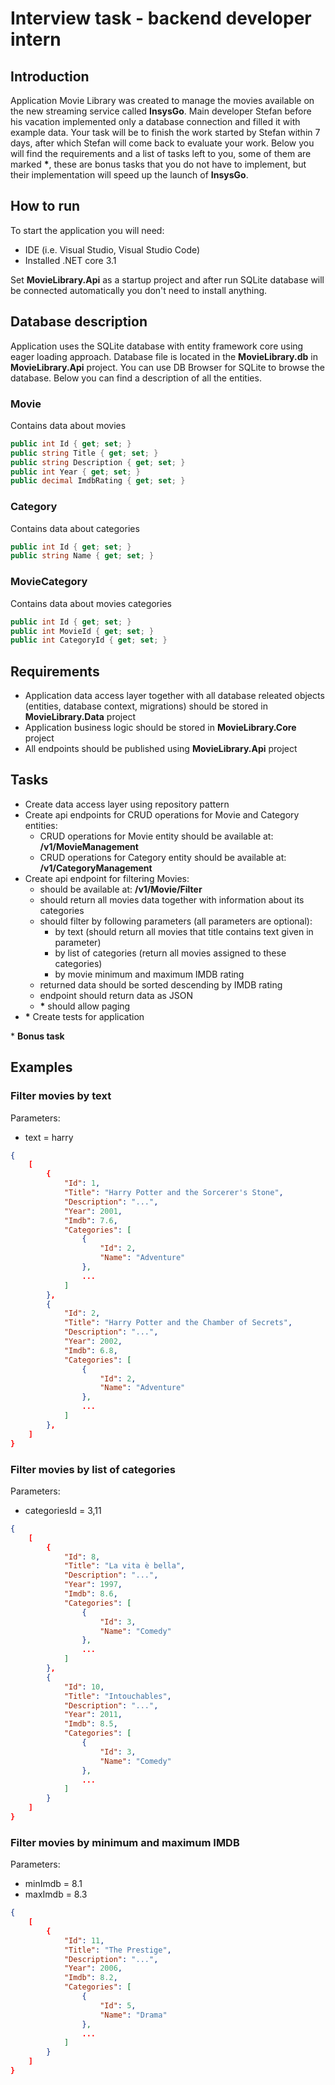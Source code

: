 # Interview task - backend developer intern

## Introduction

Application Movie Library was created to manage the movies available on the new streaming service called **InsysGo**. Main developer Stefan before his vacation implemented only a database connection and filled it with example data. Your task will be to finish the work started by Stefan within 7 days, after which Stefan will come back to evaluate your work. Below you will find the requirements and a list of tasks left to you, some of them are marked **\***, these are bonus tasks that you do not have to implement, but their implementation will speed up the launch of **InsysGo**.

## How to run

To start the application you will need:
- IDE (i.e. Visual Studio, Visual Studio Code)
- Installed .NET core 3.1

Set **MovieLibrary.Api** as a startup project and after run SQLite database will be connected automatically you don't need to install anything.

## Database description

Application uses the SQLite database with entity framework core using eager loading approach. Database file is located in the **MovieLibrary.db** in **MovieLibrary.Api** project. You can use DB Browser for SQLite to browse the database. Below you can find a description of all the entities.

### Movie
Contains data about movies
```c#
public int Id { get; set; }
public string Title { get; set; }
public string Description { get; set; }
public int Year { get; set; }
public decimal ImdbRating { get; set; }
```

### Category
Contains data about categories
```c#
public int Id { get; set; }
public string Name { get; set; }
```

### MovieCategory
Contains data about movies categories
```c#
public int Id { get; set; }
public int MovieId { get; set; }
public int CategoryId { get; set; }
```

## Requirements

- Application data access layer together with all database releated objects (entities, database context, migrations) should be stored in **MovieLibrary.Data** project
- Application business logic should be stored in **MovieLibrary.Core** project
- All endpoints should be published using **MovieLibrary.Api** project

## Tasks

- Create data access layer using repository pattern
- Create api endpoints for CRUD operations for Movie and Category entities:
    - CRUD operations for Movie entity should be available at: **/v1/MovieManagement**
    - CRUD operations for Category entity should be available at: **/v1/CategoryManagement**
- Create api endpoint for filtering Movies:
    - should be available at: **/v1/Movie/Filter**
    - should return all movies data together with information about its categories
    - should filter by following parameters (all parameters are optional): 
        - by text (should return all movies that title contains text given in parameter)
        - by list of categories (return all movies assigned to these categories)
        - by movie minimum and maximum IMDB rating
    - returned data should be sorted descending by IMDB rating 
    - endpoint should return data as JSON
    - **\*** should allow paging
- **\*** Create tests for application

\* **Bonus task**

## Examples

### Filter movies by text

Parameters:

- text = harry
```json
{
    [
        {
            "Id": 1,
            "Title": "Harry Potter and the Sorcerer's Stone",
            "Description": "...",
            "Year": 2001,
            "Imdb": 7.6,
            "Categories": [
                {
                    "Id": 2,
                    "Name": "Adventure"
                },
                ...
            ]
        },
        {
            "Id": 2,
            "Title": "Harry Potter and the Chamber of Secrets",
            "Description": "...",
            "Year": 2002,
            "Imdb": 6.8,
            "Categories": [
                {
                    "Id": 2,
                    "Name": "Adventure"
                },
                ...
            ]
        },
    ]
}
```

### Filter movies by list of categories

Parameters:

- categoriesId = 3,11
```json
{
    [
        {
            "Id": 8,
            "Title": "La vita è bella",
            "Description": "...",
            "Year": 1997,
            "Imdb": 8.6,
            "Categories": [
                {
                    "Id": 3,
                    "Name": "Comedy"
                },
                ...
            ]
        },
        {
            "Id": 10,
            "Title": "Intouchables",
            "Description": "...",
            "Year": 2011,
            "Imdb": 8.5,
            "Categories": [
                {
                    "Id": 3,
                    "Name": "Comedy"
                },
                ...
            ]
        }
    ]
}
```

### Filter movies by minimum and maximum IMDB

Parameters:

- minImdb = 8.1
- maxImdb = 8.3
```json
{
    [
        {
            "Id": 11,
            "Title": "The Prestige",
            "Description": "...",
            "Year": 2006,
            "Imdb": 8.2,
            "Categories": [
                {
                    "Id": 5,
                    "Name": "Drama"
                },
                ...
            ]
        }
    ]
}
```